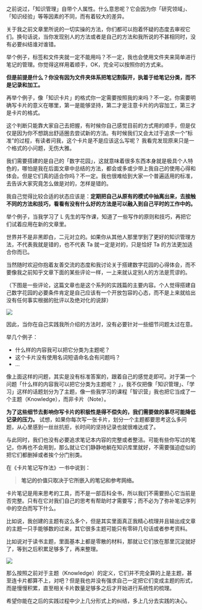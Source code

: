 之前说过，「知识管理」自带个人属性。什么意思呢？它会因为你「研究领域」、「知识经验」等等因素的不同，而有着较大的差异。 

关于我之前文章里所说的一切实操的方法，你们都可以抱着怀疑的态度去审视它们。换句话说，当你发现别人的方法或者是自己的方法和我所说的不甚相同时，没有必要纠结谁对谁错。

举个例子，标签和文件夹就一定不能用吗？不一定，我也会使用文件夹来简单进行笔记的管理。你觉得这样用着顺手，OK，完全可以按照你的方式来。

**但是前提是什么？你没有因为文件夹体系把笔记割裂开，执着于给笔记分类，而不是记录和加工。** 

再举个例子，像「知识卡片」的格式你一定需要按照我的来吗？不一定。你需要明确写卡片的意义在哪里，第一是能够坚持，第二才是注意卡片的内容加工，第三才是卡片的格式。 

这个判断只能靠大家自己去把握，有时候你自己感觉目前的方式用的顺手，但是仅仅是因为你不想跳出舒适圈去尝试新的方法。有时候我们又会太过于追求一个“标准”的过程，有读者问我，这个卡片是不是应该这么写呢？ 我看完发现原来只是一个格式的小问题，无伤大雅。

我们需要搭建的是自己的「数字花园」，这就意味着很多东西本身就是极具个人特色的，哪怕是我在后面文章中总结的方法，都会或多或少带上我自己的使用心得和体会。但是它们真的适合你吗？不一定。我也很难给到大家一个普遍适用的标准，去告诉大家究竟怎么做是对的，怎样是错的。

我自己觉得比较合适的状态应该是：**定期把自己从原有的模式中抽离出来，去接触不同的方法和技巧，看看有没有什么好的方法是可以融入到自己平时的工作中的。**

举个例子，当我学习了 L 先生的写作课，知道了一些写作的原则和技巧，再把它们试着应用在新的文章里。 

世界并不是非黑即白，二元对立的。如果你从其他人那里学到了更好的知识管理方法，不代表我就是错的，也不代表 Ta 就一定是对的，只是恰好 Ta 的方法更加适合你而已。

当然随时欢迎你抱着友善交流的态度和我讨论关于搭建数字花园的心得体会，而不要像我之前知乎文章下面的某些评论一样，一上来就认定别人的方法是荒谬的。

（下图是一些评论，这篇文章也是这个系列的实践篇的主要内容。个人觉得搭建自己数字花园的必要条件肯定是自己应该有一个开放包容的心态，而不是上来就给出没有任何事实根据的批评以及绝对化的说辞） 

![](https://image-upload-1307521651.cos.ap-nanjing.myqcloud.com/picture_upload/20220113174705.png)

因此，当你在自己实践我所介绍的方法时，没有必要针对一些细节问题太过在意。

举几个例子：

- 什么样的内容我可以把它分类为主题呢？ 
- 这个卡片没有使用名词短语命名会有问题吗？
- ...

像上面这样的问题，其实是没有标准答案的，跟着自己的感觉走即可。对于第一个问题「什么样的内容我可以把它分类为主题呢？ 」，我不仅把像「知识管理」、「学习」这样的话题划分为了主题，像一些我学习的课程「智识营」我也把它当成了一个主题（Knowledge），而非卡片（Note）。 

**为了这些细节去影响你写卡片的积极性是得不偿失的，我们需要做的事尽可能降低记录的压力。** 试想，如果你每次写一张卡片，划分一个主题都要思考这么多问题，从心里感到一丝丝抗拒，长时间的坚持记录也就很难达成了。 

与此同时，我们也没有必要追求笔记本内容的完整或者整洁。可能有些你写过的笔记，你再也不会用到，那么就让它们静静地躺在知识库里就好，不需要强迫症似的把它们都删掉或者挨个分门别类。 

在《卡片笔记写作法》一书中说到：

> **笔记的价值只取决于它所嵌入的笔记和参考网络。**

卡片笔记是用来思考的工具，而不是一部百科全书，所以我们不需要担心它当前是否完整。只有在它对我们自己的思考有帮助时才需要写；而不必为了弥补笔记序列中的空白而写下什么。

比如说，我创建的主题有这么多个，但是其实里面真正我精心梳理并且输出成文章的主题一只手能够数的过来，其它很多主题可能只有零碎几句话或者参考资料。

比如说对于读书主题，里面基本上都是零散的材料，那就让它们放在那里沉淀就好了，等到之后积累足够多了，再来整理。 

![](https://image-upload-1307521651.cos.ap-nanjing.myqcloud.com/picture_upload/20220113181444.png)

那么按照之前对于主题（Knowledge）的定义，它们并不完全算的上是主题，甚至连卡片都算不上，对吧？但是我也并没有强求自己一定把它们变成主题的形式，而是慢慢积累，直至相关卡片数量足够多之后才开始进行系统性的梳理。 

希望你能在之后的实践过程中少上几分形式上的纠结，多上几分去实践的决心。 



